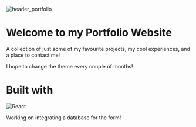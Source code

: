 ![header_portfolio](https://github.com/stanleyylin/personal-site/assets/88297063/50d82190-9017-4be5-a355-cea8d7a586d4)

# Welcome to my Portfolio Website
A collection of just some of my favourite projects, my cool experiences, and a place to contact me!

I hope to change the theme every couple of months!

# Built with 
![React](https://img.shields.io/badge/react-%2320232a.svg?style=for-the-badge&logo=react&logoColor=%2361DAFB)

Working on integrating a database for the form!
